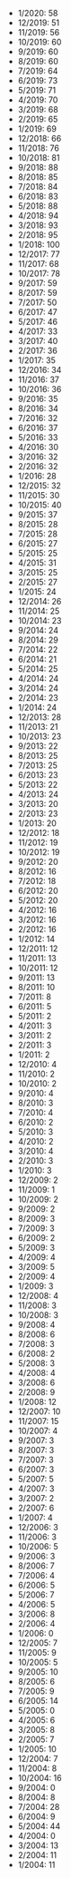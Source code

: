 *  1/2020: 58
*  12/2019: 51
*  11/2019: 56
*  10/2019: 60
*  9/2019: 60
*  8/2019: 60
*  7/2019: 64
*  6/2019: 73
*  5/2019: 71
*  4/2019: 70
*  3/2019: 68
*  2/2019: 65
*  1/2019: 69
*  12/2018: 66
*  11/2018: 76
*  10/2018: 81
*  9/2018: 88
*  8/2018: 85
*  7/2018: 84
*  6/2018: 83
*  5/2018: 88
*  4/2018: 94
*  3/2018: 93
*  2/2018: 95
*  1/2018: 100
*  12/2017: 77
*  11/2017: 68
*  10/2017: 78
*  9/2017: 59
*  8/2017: 59
*  7/2017: 50
*  6/2017: 47
*  5/2017: 46
*  4/2017: 33
*  3/2017: 40
*  2/2017: 36
*  1/2017: 35
*  12/2016: 34
*  11/2016: 37
*  10/2016: 36
*  9/2016: 35
*  8/2016: 34
*  7/2016: 32
*  6/2016: 37
*  5/2016: 33
*  4/2016: 30
*  3/2016: 32
*  2/2016: 32
*  1/2016: 28
*  12/2015: 32
*  11/2015: 30
*  10/2015: 40
*  9/2015: 37
*  8/2015: 28
*  7/2015: 28
*  6/2015: 27
*  5/2015: 25
*  4/2015: 31
*  3/2015: 25
*  2/2015: 27
*  1/2015: 24
*  12/2014: 26
*  11/2014: 25
*  10/2014: 23
*  9/2014: 24
*  8/2014: 29
*  7/2014: 22
*  6/2014: 21
*  5/2014: 25
*  4/2014: 24
*  3/2014: 24
*  2/2014: 23
*  1/2014: 24
*  12/2013: 28
*  11/2013: 21
*  10/2013: 23
*  9/2013: 22
*  8/2013: 25
*  7/2013: 25
*  6/2013: 23
*  5/2013: 22
*  4/2013: 24
*  3/2013: 20
*  2/2013: 23
*  1/2013: 20
*  12/2012: 18
*  11/2012: 19
*  10/2012: 19
*  9/2012: 20
*  8/2012: 16
*  7/2012: 18
*  6/2012: 20
*  5/2012: 20
*  4/2012: 16
*  3/2012: 16
*  2/2012: 16
*  1/2012: 14
*  12/2011: 12
*  11/2011: 13
*  10/2011: 12
*  9/2011: 13
*  8/2011: 10
*  7/2011: 8
*  6/2011: 5
*  5/2011: 2
*  4/2011: 3
*  3/2011: 2
*  2/2011: 3
*  1/2011: 2
*  12/2010: 4
*  11/2010: 2
*  10/2010: 2
*  9/2010: 4
*  8/2010: 3
*  7/2010: 4
*  6/2010: 2
*  5/2010: 3
*  4/2010: 2
*  3/2010: 4
*  2/2010: 3
*  1/2010: 3
*  12/2009: 2
*  11/2009: 1
*  10/2009: 2
*  9/2009: 2
*  8/2009: 3
*  7/2009: 3
*  6/2009: 2
*  5/2009: 3
*  4/2009: 4
*  3/2009: 5
*  2/2009: 4
*  1/2009: 3
*  12/2008: 4
*  11/2008: 3
*  10/2008: 3
*  9/2008: 4
*  8/2008: 6
*  7/2008: 3
*  6/2008: 2
*  5/2008: 3
*  4/2008: 4
*  3/2008: 6
*  2/2008: 9
*  1/2008: 12
*  12/2007: 10
*  11/2007: 15
*  10/2007: 4
*  9/2007: 3
*  8/2007: 3
*  7/2007: 3
*  6/2007: 3
*  5/2007: 5
*  4/2007: 3
*  3/2007: 2
*  2/2007: 6
*  1/2007: 4
*  12/2006: 3
*  11/2006: 3
*  10/2006: 5
*  9/2006: 3
*  8/2006: 7
*  7/2006: 4
*  6/2006: 5
*  5/2006: 7
*  4/2006: 5
*  3/2006: 8
*  2/2006: 4
*  1/2006: 0
*  12/2005: 7
*  11/2005: 9
*  10/2005: 5
*  9/2005: 10
*  8/2005: 6
*  7/2005: 9
*  6/2005: 14
*  5/2005: 0
*  4/2005: 6
*  3/2005: 8
*  2/2005: 7
*  1/2005: 10
*  12/2004: 7
*  11/2004: 8
*  10/2004: 16
*  9/2004: 0
*  8/2004: 8
*  7/2004: 28
*  6/2004: 9
*  5/2004: 44
*  4/2004: 0
*  3/2004: 13
*  2/2004: 11
*  1/2004: 11